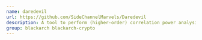 ```yaml
---
name: daredevil
url: https://github.com/SideChannelMarvels/Daredevil
description: A tool to perform (higher-order) correlation power analysis attacks (CPA).
group: blackarch blackarch-crypto
---
```

